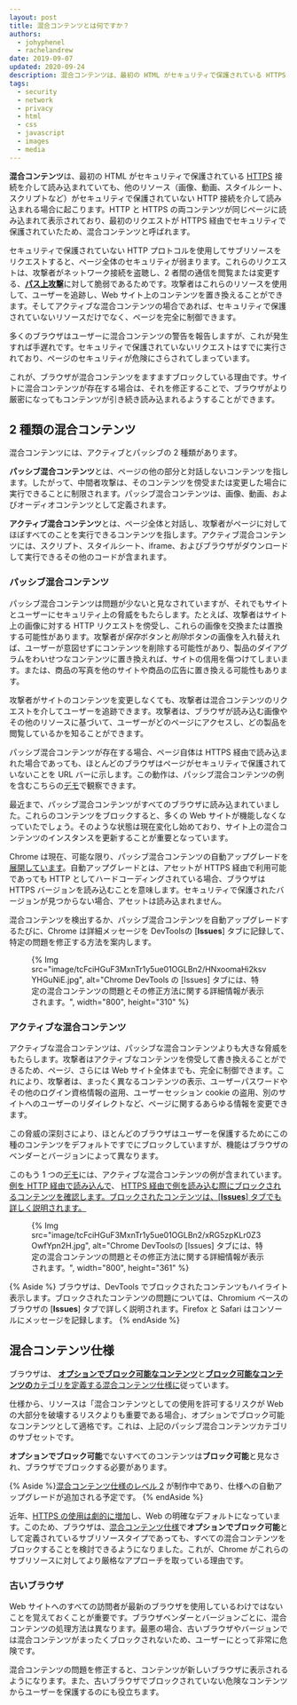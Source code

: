 ```yaml
---
layout: post
title: 混合コンテンツとは何ですか？
authors:
  - johyphenel
  - rachelandrew
date: 2019-09-07
updated: 2020-09-24
description: 混合コンテンツは、最初の HTML がセキュリティで保護されている HTTPS 接続を介して読み込まれていても、他のリソースがセキュリティで保護されていない HTTP 接続を介して読み込まれる場合に起こります。
tags:
  - security
  - network
  - privacy
  - html
  - css
  - javascript
  - images
  - media
---
```


**混合コンテンツ**は、最初の HTML がセキュリティで保護されている [HTTPS](/why-https-matters/) 接続を介して読み込まれていても、他のリソース（画像、動画、スタイルシート、スクリプトなど）がセキュリティで保護されていない HTTP 接続を介して読み込まれる場合に起こります。HTTP と HTTPS の両コンテンツが同じページに読み込まれて表示されており、最初のリクエストが HTTPS 経由でセキュリティで保護されていたため、混合コンテンツと呼ばれます。

セキュリティで保護されていない HTTP プロトコルを使用してサブリソースをリクエストすると、ページ全体のセキュリティが弱まります。これらのリクエストは、攻撃者がネットワーク接続を盗聴し、2 者間の通信を閲覧または変更する、[**パス上攻撃**](https://www.ietf.org/rfc/rfc7835.html#section-2.1.1)に対して脆弱であるためです。攻撃者はこれらのリソースを使用して、ユーザーを追跡し、Web サイト上のコンテンツを置き換えることができます。そしてアクティブな混合コンテンツの場合であれば、セキュリティで保護されていないリソースだけでなく、ページを完全に制御できます。

多くのブラウザはユーザーに混合コンテンツの警告を報告しますが、これが発生すれば手遅れです。セキュリティで保護されていないリクエストはすでに実行されており、ページのセキュリティが危険にさらされてしまっています。

これが、ブラウザが混合コンテンツをますますブロックしている理由です。サイトに混合コンテンツが存在する場合は、それを修正することで、ブラウザがより厳密になってもコンテンツが引き続き読み込まれるようすることができます。

## 2 種類の混合コンテンツ

混合コンテンツには、アクティブとパッシブの 2 種類があります。

**パッシブ混合コンテンツ**とは、ページの他の部分と対話しないコンテンツを指します。したがって、中間者攻撃は、そのコンテンツを傍受または変更した場合に実行できることに制限されます。パッシブ混合コンテンツは、画像、動画、およびオーディオコンテンツとして定義されます。

**アクティブ混合コンテンツ**とは、ページ全体と対話し、攻撃者がページに対してほぼすべてのことを実行できるコンテンツを指します。アクティブ混合コンテンツには、スクリプト、スタイルシート、iframe、およびブラウザがダウンロードして実行できるその他のコードが含まれます。

### パッシブ混合コンテンツ

パッシブ混合コンテンツは問題が少ないと見なされていますが、それでもサイトとユーザーにセキュリティ上の脅威をもたらします。たとえば、攻撃者はサイト上の画像に対する HTTP リクエストを傍受し、これらの画像を交換または置換する可能性があります。攻撃者が*保存*ボタンと*削除*ボタンの画像を入れ替えれば、ユーザーが意図せずにコンテンツを削除する可能性があり、製品のダイアグラムをわいせつなコンテンツに置き換えれば、サイトの信用を傷つけてしまいます。または、商品の写真を他のサイトや商品の広告に置き換える可能性もあります。

攻撃者がサイトのコンテンツを変更しなくても、攻撃者は混合コンテンツのリクエストを介してユーザーを追跡できます。攻撃者は、ブラウザが読み込む画像やその他のリソースに基づいて、ユーザーがどのページにアクセスし、どの製品を閲覧しているかを知ることができます。

パッシブ混合コンテンツが存在する場合、ページ自体は HTTPS 経由で読み込まれた場合であっても、ほとんどのブラウザはページがセキュリティで保護されていないことを URL バーに示します。この動作は、パッシブ混合コンテンツの例を含むこちらの[デモ](https://passive-mixed-content.glitch.me/)で観察できます。

最近まで、パッシブ混合コンテンツがすべてのブラウザに読み込まれていました。これらのコンテンツをブロックすると、多くの Web サイトが機能しなくなっていたでしょう。そのような状態は現在変化し始めており、サイト上の混合コンテンツのインスタンスを更新することが重要となっています。

Chrome は現在、可能な限り、パッシブ混合コンテンツの自動アップグレードを[展開しています](https://blog.chromium.org/2019/10/no-more-mixed-messages-about-https.html)。自動アップグレードとは、アセットが HTTPS 経由で利用可能であっても HTTP としてハードコーディングされている場合、ブラウザは HTTPS バージョンを読み込むことを意味します。セキュリティで保護されたバージョンが見つからない場合、アセットは読み込まれません。

混合コンテンツを検出するか、パッシブ混合コンテンツを自動アップグレードするたびに、Chrome は詳細メッセージを DevToolsの [**Issues**] タブに記録して、特定の問題を修正する方法を案内します。

<figure>{% Img src="image/tcFciHGuF3MxnTr1y5ue01OGLBn2/HNxoomaHi2ksvYHGuNiE.jpg", alt="Chrome DevTools の [Issues] タブには、特定の混合コンテンツの問題とその修正方法に関する詳細情報が表示されます。", width="800", height="310" %}</figure>

### アクティブな混合コンテンツ

アクティブな混合コンテンツは、パッシブな混合コンテンツよりも大きな脅威をもたらします。攻撃者はアクティブなコンテンツを傍受して書き換えることができるため、ページ、さらには Web サイト全体までも、完全に制御できます。これにより、攻撃者は、まったく異なるコンテンツの表示、ユーザーパスワードやその他のログイン資格情報の盗用、ユーザーセッション cookie の盗用、別のサイトへのユーザーのリダイレクトなど、ページに関するあらゆる情報を変更できます。

この脅威の深刻さにより、ほとんどのブラウザはユーザーを保護するためにこの種のコンテンツをデフォルトですでにブロックしていますが、機能はブラウザのベンダーとバージョンによって異なります。

このもう 1 つの[デモ](https://active-mixed-content.glitch.me/)には、アクティブな混合コンテンツの例が含まれています。[例を HTTP 経由で読み込んで](http://active-mixed-content.glitch.me/)、 [HTTPS 経由で例を読み込む際にブロックされるコンテンツを確認します。ブロックされたコンテンツは、[**Issues**] タブでも詳しく説明されます。](https://active-mixed-content.glitch.me/)

<figure>{% Img src="image/tcFciHGuF3MxnTr1y5ue01OGLBn2/xRG5zpKLr0Z3OwfYpn2H.jpg", alt="Chrome DevToolsの [Issues] タブには、特定の混合コンテンツの問題とその修正方法に関する詳細情報が表示されます。", width="800", height="361" %}</figure>

{% Aside %} ブラウザは、DevTools でブロックされたコンテンツもハイライト表示します。ブロックされたコンテンツの問題については、Chromium ベースのブラウザの [**Issues**] タブで詳しく説明されます。Firefox と Safari はコンソールにメッセージを記録します。 {% endAside %}

## 混合コンテンツ仕様

ブラウザは、 [**オプションでブロック可能なコンテンツ**](https://w3c.github.io/webappsec-mixed-content/#optionally-blockable-mixed-content)と[**ブロック可能なコンテンツの**](https://w3c.github.io/webappsec-mixed-content/#category-blockable)[カテゴリを定義する混合コンテンツ仕様に](https://w3c.github.io/webappsec-mixed-content/)従っています。

仕様から、リソースは「混合コンテンツとしての使用を許可するリスクが Web の大部分を破壊するリスクよりも重要である場合」、オプションでブロック可能なコンテンツとして適格です。これは、上記のパッシブ混合コンテンツカテゴリのサブセットです。

**オプションでブロック可能**でないすべてのコンテンツは**ブロック可能**と見なされ、ブラウザでブロックする必要があります。

{% Aside %}[混合コンテンツ仕様のレベル 2](https://w3c.github.io/webappsec-mixed-content/level2.html) が制作中であり、仕様への自動アップグレードが追加される予定です。 {% endAside %}

近年、[HTTPS の使用は劇的に増加](https://transparencyreport.google.com/https/overview)し、Web の明確なデフォルトになっています。このため、ブラウザは、[混合コンテンツ仕様](https://w3c.github.io/webappsec/specs/mixedcontent/)で**オプションでブロック可能**として定義されているサブリソースタイプであっても、すべての混合コンテンツをブロックすることを検討できるようになりました。これが、Chrome がこれらのサブリソースに対してより厳格なアプローチを取っている理由です。

### 古いブラウザ

Web サイトへのすべての訪問者が最新のブラウザを使用しているわけではないことを覚えておくことが重要です。ブラウザベンダーとバージョンごとに、混合コンテンツの処理方法は異なります。最悪の場合、古いブラウザやバージョンでは混合コンテンツがまったくブロックされないため、ユーザーにとって非常に危険です。

混合コンテンツの問題を修正すると、コンテンツが新しいブラウザに表示されるようになります。また、古いブラウザでブロックされていない危険なコンテンツからユーザーを保護するのにも役立ちます。
